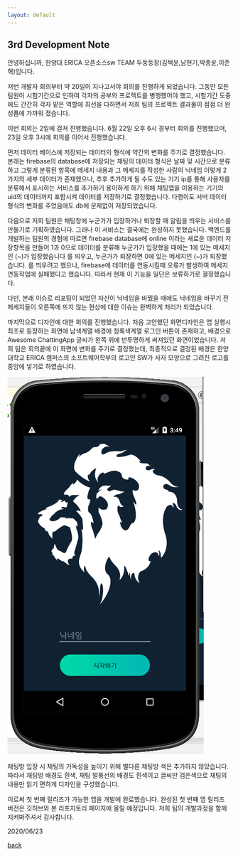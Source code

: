 ```yaml
---
layout: default
---
```


## 3rd Development Note

안녕하십니까, 한양대 ERICA 오픈소스sw TEAM 두둥등장(김택윤,남현기,박종윤,이준혁)입니다.

저번 개발자 회의부터 약 20일이 지나고서야 회의를 진행하게 되었습니다. 그동안 모든 팀원이 시험기간으로 인하여 각자의 공부와 프로젝트를
병행했어야 했고, 시험기간 도중에도 간간히 각자 맡은 역할에 최선을 다하면서 저희 팀의 프로젝트 결과물이 점점 더 완성품에 가까워 졌습니다.

이번 회의는 2일에 걸쳐 진행했습니다. 6월 22일 오후 6시 경부터 회의를 진행했으며, 23일 오후 3시에 회의를 이어서 진행했습니다.

먼저 데이터 베이스에 저장되는 데이터의 형식에 약간의 변화를 주기로 결정했습니다. 본래는 firebase의 database에 저장되는 채팅의 데이터 형식은
날짜 및 시간으로 분류하고 그렇게 분류된 항목에 메세지 내용과 그 메세지를 작성한 사람의 닉네임 이렇게 2가지의 세부 데이터가 존재했으나, 추후 
추가하게 될 수도 있는 기기 ip를 통해 사용자를 분류해서 표시하는 서비스를 추가하기 용이하게 하기 위해 채팅앱을 이용하는 기기의 uid의 데이터까지
포함시켜 데이터를 저장하기로 결정했습니다. 다행이도 서버 데이터 형식의 변화를 주었음에도 db에 문제없이 저장되었습니다.

다음으로 저희 팀원은 채팅창에 누군가가 입장하거나 퇴장할 때 알림을 띄우는 서비스를 만들기로 기획하였습니다. 그러나 이 서비스는 결국에는 완성하지
못했습니다. 백엔드를 개발하는 팀원의 경험에 따르면 firebase database에 online 이라는 새로운 데이터 저장항목을 만들어 1과 0으로 데이터를 분류해
누군가가 입장했을 때에는 1에 있는 메세지인 (~)가 입장했습니다 를 띄우고, 누군가가 퇴장하면 0에 있는 메세지인 (~)가 퇴장했습니다. 를 띄우려고
했으나, firebase에 데이터를 연동시킬때 오류가 발생하여 메세지 연동작업에 실패했다고 했습니다. 따라서 현재 이 기능을 일단은 보류하기로 결정했습니다.

다만, 본래 이슈로 리포팅이 되었던 자신이 닉네임을 바꿨을 때에도 닉네임을 바꾸기 전 메세지들이 오른쪽에 뜨지 않는 현상에 대한 이슈는 완벽하게 
처리가 되었습니다.

마지막으로 디자인에 대한 회의를 진행했습니다. 처음 고안했던 화면디자인은 앱 실행시 최초로 등장하는 화면에 남색계열 배경에 청록색계열 로그인 버튼이
존재하고, 배경으로 Awesome ChattingApp 글씨가 왼쪽 위에 반투명하게 써져있던 화면이었습니다. 저희 팀은 회의끝에 이 화면에 변화를 주기로 결정했는데,
최종적으로 결정된 배경은 한양대학교 ERICA 캠퍼스의 소프트웨어학부의 로고인 SW가 사자 모양으로 그려진 로고를 중앙에 넣기로 하였습니다.

![image1](docs/newimage1.png)

채팅방 입장 시 채팅의 가독성을 높이기 위해 별다른 채팅방 색은 추가하지 않았습니다. 따라서 채팅방 배경도 흰색, 채팅 말풍선의 배경도 흰색이고 글씨만
검은색으로 채팅의 내용만 읽기 편하게 디자인을 구성했습니다.

이로써 첫 번째 릴리즈가 가능한 앱을 개발에 완료했습니다. 완성된 첫 번째 앱 릴리즈 버전은 깃허브와 본 리포지토리 페이지에 올릴 예정입니다.
저희 팀의 개발과정을 함께 지켜봐주셔서 감사합니다.

2020/06/23

[back](./)
